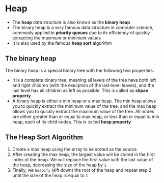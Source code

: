 # Heap

- The **heap** data structure is also known as the **binary heap**
- The binary heap is a very famous data structure in computer science, commonly applied in **priority queues** due to its efficiency of quickly extracting the maximum or minimum values
- It is also used by the famous **heap sort** algorithm

## The binary heap

The binary heap is a special binary tree with the following two properties:

- It is a complete binary tree, meaning all levels of the tree have both left and right children (with the execption of the last-level leaves), and the last level has all children as left as possible. This is called as **shpae property**
- A binary heap is either a min heap or a max heap. The min heap allows you to quickly extract the minimum value of the tree, and the max heap allows you to quickly extract the maximum value of the tree. All nodes are either greater than or equal to max heap, or less than or equal to min heap, each of its child nodes. This is called **heap property**

## The Heap Sort Algorithm

1. Create a max heap using the array to be sorted as the source
2. After creating the max heap, the largest value will be stored in the first index of the heap. We will replace the first value with the last value of the heap, decreasing the size of the heap by `1`
3. Finally, we `heapify` (sift down) the root of the heap and repeat step 2 until the size of the heap is equal to `1`
